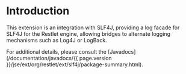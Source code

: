 # Introduction

This extension is an integration with SLF4J, providing a log facade for
SLF4J for the Restlet engine, allowing bridges to alternate logging
mechanisms such as Log4J or LogBack.

For additional details, please consult the
[Javadocs](/documentation/javadocs/{{ page.version }}/jse/ext/org/restlet/ext/slf4j/package-summary.html).
